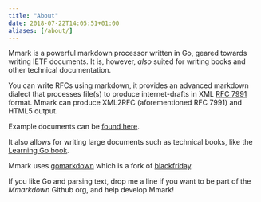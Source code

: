 ```yaml
---
title: "About"
date: 2018-07-22T14:05:51+01:00
aliases: [/about/]
---
```


Mmark is a powerful markdown processor written in Go, geared towards writing IETF documents. It is,
however, *also* suited for writing books and other technical documentation.

You can write RFCs using markdown, it provides an advanced markdown dialect that processes
file(s) to produce internet-drafts in XML [RFC 7991](https://tools.ietf.org/html/rfc7991)
format. Mmark can produce XML2RFC (aforementioned RFC 7991) and HTML5 output.

Example documents can be [found here](https://github.com/mmarkdown/mmark/tree/master/rfc).

It also allows for writing large documents such as technical books, like the
[Learning Go book](https://miek.nl/go).

Mmark uses [gomarkdown](https://github.com/gomarkdown/markdown) which is a fork of
[blackfriday](https://github.com/russross/blackfriday/).

If you like Go and parsing text, drop me a line if you want to be part of the *Mmarkdown* Github
org, and help develop Mmark!
